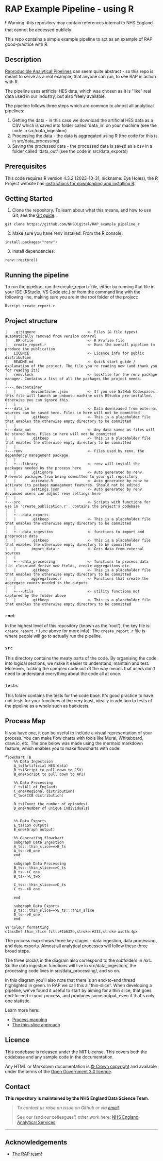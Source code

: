 # RAP Example Pipeline - using R

:exclamation: Warning: this repository may contain references internal to NHS England that cannot be accessed publicly

This repo contains a simple example pipeline to act as an example of RAP good-practice with R.

## Description

[Reproducible Analytical Pipelines](https://nhsdigital.github.io/rap-community-of-practice/) can seem quite abstract - so this repo is meant to serve as a real example, that anyone can run, to see RAP in action with R.

The pipeline uses artificial HES data, which was chosen as it is "like" real data used in our industry, but also freely available. 

The pipeline follows three steps which are common to almost all analytical pipelines:

1. Getting the data - in this case we download the artificial HES data as a CSV which is saved into folder called 'data_in' on your machine (see the code in src/data_ingestion)
2. Processing the data - the data is aggregated using R (the code for this is in src/data_processing)
3. Saving the processed data - the processed data is saved as a csv in a folder called 'data_out' (see the code in src/data_exports)

## Prerequisites

This code requires R version 4.3.2 (2023-10-31, nickname: Eye Holes), the R Project website has [instructions for downloading and installing R](https://www.r-project.org/).

## Getting Started

1. Clone the repository. To learn about what this means, and how to use Git, see the [Git guide](https://nhsdigital.github.io/rap-community-of-practice/training_resources/git/using-git-collaboratively/).

```
git clone https://github.com/NHSDigital/RAP_example_pipeline_r
```

2. Make sure you have renv installed. From the R console:

`install.packages("renv")`

3. Install dependencies:

`renv::restore()`

## Running the pipeline

To run the pipeline, run the create_report.r file, either by running that file in your IDE (RStudio, VS Code etc.) or from the command line with the following line, making sure you are in the root folder of the project:

`Rscript create_report.r`


## Project structure

```text
|   .gitignore                        <- Files (& file types) automatically removed from version control
|   .RProfile                         <- R Profile file
|   create_report.r                   <- Runs the overall pipeline to produce the publication
|   LICENCE                           <- Licence info for public distribution
|   README.md                         <- Quick start guide / explanation of the project. The file you're reading now (and thank you for reading it!)
|   renv.lock                         <- lockfile for the renv package manager. Contains a list of all the packages the project needs.
|
+---.devcontainer
|   |       devcontainer.json         <- If you use GitHub Codespaces, this file will launch an unbuntu machine with RStudio pre-installed. Otherwise you can ignore this.
|   |
+---data_in                           <- Data downloaded from external sources can be saved here. Files in here will not be committed
|   |       .gitkeep                  <- This is a placeholder file that enables the otherwise empty directory to be committed
|   |
+---data_out                          <- Any data saved as files will be stored here. Files in here will not be committed
|   |       .gitkeep                  <- This is a placeholder file that enables the otherwise empty directory to be committed
|   |
+---renv                              <- Files used by renv, the dependency management package.
|   |
|   +---library                       <- renv will install the packages needed by the process here
|   |       .gitignore                <- Auto generated by renv. Prevents packages from being committed to your git repository
|   |       activate.R                <- Auto generated by renv to activate its package management features. Should not be edited
|   |       settings.json             <- Auto generated by renv. Advanced users can adjust renv settings here
|   |
+---src                               <- Scripts with functions for use in 'create_publication.r'. Contains the project's codebase
|   |
|   +---data_exports
|   |       .gitkeep                  <- This is a placeholder file that enables the otherwise empty directory to be committed
|   |
|   +---data_ingestion                <- functions to import and preprocess data
|   |       .gitkeep                  <- This is a placeholder file that enables the otherwise empty directory to be committed
|   |       import_data.r             <- Gets data from external sources
|   |
|   +---data_processing               <- functions to process data i.e. clean and derive new fields, create aggregations etc.
|   |       .gitkeep                  <- This is a placeholder file that enables the otherwise empty directory to be committed
|   |       aggregations.r            <- Functions that create the aggregate counts needed in the outputs
|   | 
|   +---utils                         <- utility functions not captured by the folder above
|   |       .gitkeep                  <- This is a placeholder file that enables the otherwise empty directory to be committed
```

### `root`

In the highest level of this repository (known as the 'root'), the key file is: `create_report.r` (see above for more info). The `create_report.r` file is where people will go to actually run the pipeline.

### `src`

This directory contains the meaty parts of the code. By organising the code into logical sections, we make it easier to understand, maintain and test. Moreover, tucking the complex code out of the way means that users don't need to understand everything about the code all at once.

### `tests`

This folder contains the tests for the code base. It's good practice to have unit tests for your functions at the very least, ideally in addition to tests of the pipeline as a whole such as backtests.

## Process Map

If you have one, it can be useful to include a visual representation of your process. You can make flow charts with tools like Mural, Whiteboard, draw.io, etc. The one below was made using the mermaid markdown feature, which enables you to make flowcharts with code:

```mermaid
flowchart TB 
    %% Data Ingestsion
    A_ts(Artificial HES data)
    B_ts(Script to pull down to CSV)
    B_one(Script to pull down to API)

    %% Data Processing
    C_ts(All of England)
    C_one(Regional distribution)
    C_two(ICB distribution)

    D_ts(Count the number of episodes)
    D_one(Number of unique individuals)


    %% Data Exports
    E_ts(CSV output)
    E_one(Graph output)

    %% Generating flowchart
    subgraph Data Ingestion
    A_ts:::thin_slice==>B_ts
    A_ts-->B_one
    end

    subgraph Data Processing
    B_ts:::thin_slice==>C_ts
    B_ts-->C_one
    B_ts-->C_two
    
    C_ts:::thin_slice==>D_ts
    C_ts-->D_one

    end

    subgraph Data Exports
    D_ts:::thin_slice==>E_ts:::thin_slice
    D_ts-->E_one
    end

%% Colour formatting
classDef thin_slice fill:#1b632e,stroke:#333,stroke-width:4px
```

The process map shows three key stages - data ingestion, data processing, and data exports. Almost all analytical processes will follow these three broad steps.

The three blocks in the diagram also correspond to the subfolders in /src. So the data ingestion functions will live in src/data_ingestion/, the processing code lives in src/data_processing/, and so on.

In this diagram you'll also note that there is an end-to-end thread highlighted in green. In RAP we call this a "thin-slice". When developing a pipeline, we've found it useful to start by aiming for a thin slice, that goes end-to-end in your process, and produces some output, even if that's only one statistic.

Learn more here:

* [Process mapping](https://nhsdigital.github.io/rap-community-of-practice/implementing_RAP/process_mapping/)
* [The thin-slice approach](https://nhsdigital.github.io/rap-community-of-practice/our_RAP_service/thin-slice-strategy/)


## Licence

This codebase is released under the MIT License. This covers both the codebase and any sample code in the documentation.

Any HTML or Markdown documentation is [© Crown copyright](https://www.nationalarchives.gov.uk/information-management/re-using-public-sector-information/uk-government-licensing-framework/crown-copyright/) and available under the terms of the [Open Government 3.0 licence](https://www.nationalarchives.gov.uk/doc/open-government-licence/version/3/).


## Contact

**This repository is maintained by the NHS England Data Science Team**.
> _To contact us raise an issue on Github or via [email](mailto:england.rapchampions@nhs.net)._
> 
> See our (and our colleagues') other work here: [NHS England Analytical Services](https://github.com/NHSDigital/data-analytics-services)

-----------

## Acknowledgements
- [The RAP team](https://github.com/NHSDigital/rap-community-of-practice)!